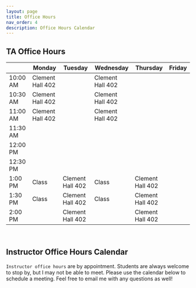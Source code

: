 ```yaml
---
layout: page
title: Office Hours
nav_order: 4
description: Office Hours Calendar
---
```



## TA Office Hours

|          | Monday           | Tuesday          | Wednesday        | Thursday         | Friday |
| -------- | ---------------- | ---------------- | ---------------- | ---------------- | ------ |
| 10:00 AM | Clement Hall 402 |                  | Clement Hall 402 |                  |        |
| 10:30 AM | Clement Hall 402 |                  | Clement Hall 402 |                  |        |
| 11:00 AM | Clement Hall 402 |                  | Clement Hall 402 |                  |        |
| 11:30 AM |                  |                  |                  |                  |        |
| 12:00 PM |                  |                  |                  |                  |        |
| 12:30 PM |                  |                  |                  |                  |        |
| 1:00 PM  | Class            | Clement Hall 402 | Class            | Clement Hall 402 |        |
| 1:30 PM  | Class            | Clement Hall 402 | Class            | Clement Hall 402 |        |
| 2:00 PM  |                  | Clement Hall 402 |                  | Clement Hall 402 |        |

<br>

## Instructor Office Hours Calendar

`Instructor office hours` are by appointment. Students are always welcome to stop by, but I may not be able to meet. Please use the calendar below to schedule a meeting. Feel free to email me with any questions as well!

<!-- Calendly inline widget begin -->
<div class="calendly-inline-widget" data-url="https://calendly.com/jtroberts/office-hours" style="min-width:320px;height:1400px;"></div>
<script type="text/javascript" src="https://assets.calendly.com/assets/external/widget.js" async></script>
<!-- Calendly inline widget end -->

